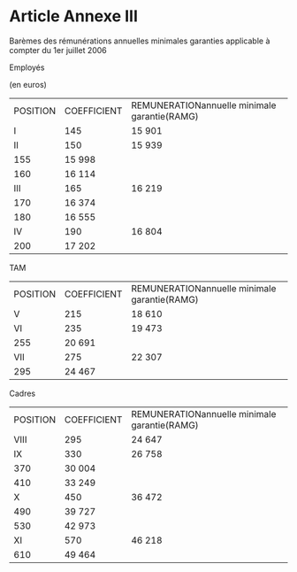 # Article Annexe III

Barèmes des rémunérations annuelles minimales garanties applicable à compter du 1er juillet 2006

Employés 

(en euros)



|  |  |  |
| --- | --- | --- |
| POSITION | COEFFICIENT  | REMUNERATIONannuelle minimale garantie(RAMG)  |
| I | 145 | 15 901 |
| II | 150 | 15 939 |
| 155 | 15 998 |
| 160 | 16 114 |
| III | 165 | 16 219 |
| 170 | 16 374 |
| 180 | 16 555 |
| IV | 190 | 16 804 |
| 200 | 17 202 |

TAM



|  |  |  |
| --- | --- | --- |
| POSITION  | COEFFICIENT  | REMUNERATIONannuelle minimale garantie(RAMG)  |
| V | 215 | 18 610 |
| VI | 235 | 19 473 |
| 255 | 20 691 |
| VII | 275 | 22 307 |
| 295 | 24 467 |

Cadres



|  |  |  |
| --- | --- | --- |
| POSITION  | COEFFICIENT  | REMUNERATIONannuelle minimale garantie(RAMG)  |
| VIII | 295 | 24 647 |
| IX | 330 | 26 758 |
| 370 | 30 004 |
| 410 | 33 249 |
| X | 450 | 36 472 |
| 490 | 39 727 |
| 530 | 42 973 |
| XI | 570 | 46 218 |
| 610 | 49 464 |

  
